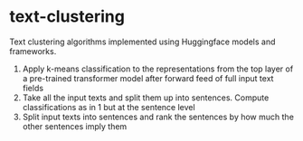 # text-clustering

Text clustering algorithms implemented using Huggingface models and frameworks.

1. Apply k-means classification to the representations from the top layer of a pre-trained transformer model after forward feed of full input text fields
2. Take all the input texts and split them up into sentences. Compute classifications as in 1 but at the sentence level
3. Split input texts into sentences and rank the sentences by how much the other sentences imply them
